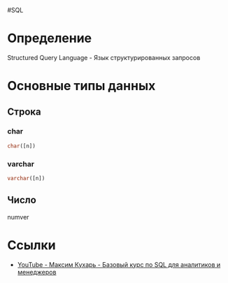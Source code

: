 #SQL
# Определение
Structured Query Language - Язык структурированных запросов
# Основные типы данных
## Строка
### char
```sql
char([n])
```
### varchar
```sql
varchar([n])
```
## Число
numver
# Ссылки
- [YouTube - Максим Кухарь - Базовый курс по SQL для аналитиков и менеджеров](https://youtube.com/playlist?list=PLKl9v2TQvIkq4i_hZwZ1PmobxJSkIGwBf&si=isj-N83hn2N_WH4a)